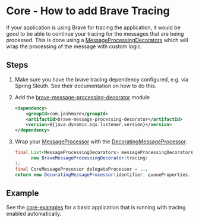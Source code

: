 # Core - How to add Brave Tracing
If your application is using Brave for tracing the application, it would be good to be able to continue your tracing
for the messages that are being processed. This is done using
a [MessageProcessingDecorators](../../../java-dynamic-sqs-listener-api/src/main/java/com/jashmore/sqs/decorator/MessageProcessingDecorator.java) which will
wrap the processing of the message with custom logic.

## Steps
1. Make sure you have the brave tracing dependency configured, e.g. via Spring Sleuth. See their documentation on how to do this.
1. Add the [brave-message-processing-decorator](../../../extensions/brave-message-processing-decorator) module
    ```xml
    <dependency>
        <groupId>com.jashmore</groupId>
        <artifactId>brave-message-processing-decorator</artifactId>
        <version>${java.dynamic.sqs.listener.version}</version>
    </dependency>
    ```
1. Wrap your [MessageProcessor](../../../java-dynamic-sqs-listener-api/src/main/java/com/jashmore/sqs/processor/MessageProcessor.java) with
the [DecoratingMessageProcessor](../../../java-dynamic-sqs-listener-core/src/main/java/com/jashmore/sqs/processor/DecoratingMessageProcessor.java).

    ```java
    final List<MessageProcessingDecorators> messageProcessingDecorators = ImmutableList.of(
          new BraveMessageProcessingDecorator(tracing)
    );
    final CoreMessageProcessor delegateProcessor = ...
    return new DecoratingMessageProcessor(identifier, queueProperties, messageProcessingDecorators, delegateProcessor);
    ```
   
## Example
See the [core-examples](../../../examples/core-examples) for a basic application that is running with tracing enabled automatically.